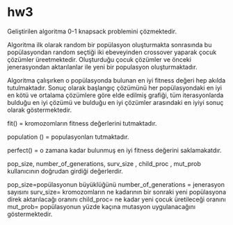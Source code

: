 # hw3
Geliştirilen algoritma 0-1 knapsack problemini çözmektedir.

Algoritma ilk olarak random bir popülasyon oluşturmakta sonrasında bu popülasyondan random seçtiği iki ebeveyinden crossover yaparak çocuk çözümler üreetmektedir. Oluşturduğu çocuk çözümler ve önceki jenerasyondan aktarılanlar ile yeni bir populasyon oluşturmaktadır.

Algoritma çalışırken o popülasyonda bulunan en iyi fitness değeri hep akılda tutulmaktadır. Sonuç olarak başlangıç çözümünü her popülasyondaki en iyi en kötü ve ortalama çözümlere göre elde edilmiş grafiği, tüm iterasyonlarda bulduğu en iyi çözümü ve bulduğu en iyi çözümler arasındaki en iyiyi sonuç olarak göstermektedir.

fit() = kromozomların fitness değerlerini tutmaktadır.

population () = populasyonları tutmaktadır.

perfect() = o zamana kadar bulunmuş en iyi fitness değerini saklamakatdır.

pop_size, number_of_generations, surv_size , child_proc , mut_prob kullanıcının doğrudan girdiği değerlerdir.

pop_size=popülasyonun büyüklüğünü
number_of_generations = jenerasyon sayısını
surv_size= kromozomların ne kadarının bir sonraki yeni popülasyona direk aktarılacağı oranını
child_proc= ne kadar yeni çocuk üretileceği oranını
mut_prob= popülasyonun yüzde kaçına mutasyon uygulanacağını göstermektedir.
